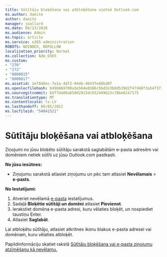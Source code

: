 ```yaml
---
title: Sūtītāju bloķēšana vai atbloķēšana vietnē Outlook.com
ms.author: daeite
author: daeite
manager: joallard
ms.date: 04/23/2020
ms.audience: Admin
ms.topic: article
ms.service: o365-administration
ROBOTS: NOINDEX, NOFOLLOW
localization_priority: Normal
ms.collection: Adm_O365
ms.custom:
- "270"
- "272"
- "8000015"
- "8000017"
ms.assetid: 2ef840ec-7e1a-4df2-944b-d643fe08bd8f
ms.openlocfilehash: b49b869700a3e564e0386c5bd2e3b8d539d2f47d48f3a54f3718c770ccc9a0bd
ms.sourcegitcommit: b5f7da89a650d2915dc652449623c78be6247175
ms.translationtype: MT
ms.contentlocale: lv-LV
ms.lasthandoff: 08/05/2021
ms.locfileid: "54041521"
---
```

# <a name="block-or-unblock-senders"></a>Sūtītāju bloķēšana vai atbloķēšana

Ziņojumi no jūsu bloķēto sūtītāju sarakstā saglabātām e-pasta adresēm vai domēniem netiek sūtīti uz jūsu Outlook.com pastkasti.

**No jūsu iesūtnes:**

- Ziņojumu sarakstā atlasiet ziņojumu un pēc tam atlasiet **Nevēlamais**  >  **e-pasts**.

**No Iestatījumi:**

1. Atveriet nevēlamā [e-pasta](https://outlook.live.com/mail/options/mail/junkEmail) iestatījumus.
2. Sadaļā **Bloķētie sūtītāji un domēni** atlasiet **Pievienot**.
3. Ierakstiet domēna e-pasta adresi, kuru vēlaties bloķēt, un nospiediet taustiņu Enter.
4. Atlasiet **Saglabāt**.

Lai atbloķētu sūtītāju, atlasiet atkritnes ikonu blakus e-pasta adresei vai domēnam, kuru vēlaties atbloķēt.

Papildinformāciju skatiet rakstā [Sūtītāju bloķēšana vai e-pasta ziņojumu atzīmēšanu kā nevēlamu.](https://support.office.com/article/a3ece97b-82f8-4a5e-9ac3-e92fa6427ae4?wt.mc_id=Office_Outlook_com_Alchemy)